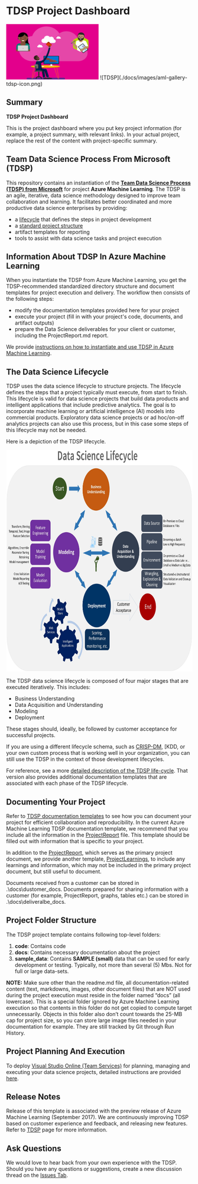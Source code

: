 # TDSP Project Dashboard
<img src="./docs/images/aml-gallery-tdsp-icon.png" width="250" height="150">
![TDSP](./docs/images/aml-gallery-tdsp-icon.png) 

## Summary
**TDSP Project Dashboard**

This is the project dashboard where you put key project information (for example, a project summary, with relevant links). In your actual project, replace the rest of the content with project-specific summary.

## Team Data Science Process From Microsoft (TDSP)

This repository contains an instantiation of the [**Team Data Science Process (TDSP) from Microsoft**](https://github.com/Azure/Microsoft-TDSP) for project **Azure Machine Learning**. The TDSP is an agile, iterative, data science methodology designed to improve team collaboration and learning. It facilitates better coordinated and more productive data science enterprises by providing:

- a [lifecycle](https://github.com/Azure/Microsoft-TDSP/blob/master/Docs/lifecycle-detail.md) that defines the steps in project development 
- a [standard project structure](https://github.com/Azure/Azure-TDSP-ProjectTemplate)
- artifact templates for reporting
- tools to assist with data science tasks and project execution

## Information About TDSP In Azure Machine Learning
When you instantiate the TDSP from Azure Machine Learning, you get the TDSP-recommended standardized directory structure and document templates for project execution and delivery. The workflow then consists of the following steps:

- modify the documentation templates provided here for your project
- execute your project (fill in with your project's code, documents, and artifact outputs)
- prepare the Data Science deliverables for your client or customer, including the ProjectReport.md report.

We provide [instructions on how to instantiate and use TDSP in Azure Machine Learning](https://aka.ms/how-to-use-tdsp-in-aml).

## The Data Science Lifecycle 
TDSP uses the data science lifecycle to structure projects. The lifecycle defines the steps that a project typically must execute, from start to finish. This lifecycle is valid for data science projects that build data products and intelligent applications that include predictive analytics. The goal is to incorporate machine learning or artificial intelligence (AI) models into commercial products. Exploratory data science projects or ad hoc/on-off analytics projects can also use this process, but in this case some steps of this lifecycle may not be needed.    

Here is a depiction of the TDSP lifecycle. 

<img src="./docs/images/tdsp-lifecycle.jpg" width="800" height="600">


The TDSP data science lifecycle is composed of four major stages that are executed iteratively. This includes:

* Business Understanding
* Data Acquisition and Understanding
* Modeling
* Deployment

These stages should, ideally, be followed by customer acceptance for successful projects. 

If you are using a different lifecycle schema, such as [CRISP-DM](https://wikipedia.org/wiki/Cross_Industry_Standard_Process_for_Data_Mining), [KDD, or your own custom process that is working well in your organization, you can still use the TDSP in the context of those development lifecycles. 

For reference, see a more [detailed description of the TDSP life-cycle](https://github.com/Azure/Microsoft-TDSP/blob/master/Docs/lifecycle-detail.md). That version also provides additional documentation templates that are associated with each phase of the TDSP lifecycle.

## Documenting Your Project
Refer to [TDSP documentation templates](https://github.com/Azure/Azure-TDSP-ProjectTemplate) to see how you can document your project for efficient collaboration and reproducibility. In the current Azure Machine Learning TDSP documentation template, we recommend that you include all the information in the [ProjectReport](https://github.com/amlsamples/tdsp/blob/master/docs/deliveralbe_docs/ProjectReport.md) file. This template should be filled out with information that is specific to your project. 

In addition to the [ProjectReport](https://github.com/amlsamples/tdsp/blob/master/docs/deliveralbe_docs/ProjectReport.md), which serves as the primary project document, we provide another template, [ProjectLearnings](https://github.com/amlsamples/tdsp/blob/master/docs/ProjectLearnings.md), to include any learnings and information, which may not be included in the primary project document, but still useful to document. 

Documents received from a customer can be stored in .\docs\dustomer\_docs. Documents prepared for sharing information with a customer (for example, ProjectReport, graphs, tables etc.) can be stored in .\docs\deliveralbe\_docs.

## Project Folder Structure
The TDSP project template contains following top-level folders:
1. **code**: Contains code
2. **docs**: Contains necessary documentation about the project
3. **sample_data**: Contains **SAMPLE (small)** data that can be used for early development or testing. Typically, not more than several (5) Mbs. Not for full or large data-sets.

**NOTE:** 
Make sure other than the readme.md file, all documentation-related content (text, markdowns, images, other document files) that are NOT used during the project execution must reside in the folder named “docs” (all lowercase). This is a special folder ignored by Azure Machine Learning execution so that contents in this folder do not get copied to compute target unnecessarily. Objects in this folder also don’t count towards the 25-MB cap for project size, so you can store large image files needed in your documentation for example. They are still tracked by Git through Run History. 

## Project Planning And Execution
To deploy [Visual Studio Online (Team Services)](https://azure.microsoft.com/en-us/services/visual-studio-team-services/) for planning, managing and executing your data science projects, detailed instructions are provided [here](https://github.com/Azure/Microsoft-TDSP/blob/master/Docs/project-execution.md).

## Release Notes
Release of this template is associated with the preview release of Azure Machine Learning (September 2017). We are continuously improving TDSP based on customer experience and feedback, and releasing new features. Refer to [TDSP](https://github.com/Azure/Microsoft-TDSP) page for more information. 

## Ask Questions
We would love to hear back from your own experience with the TDSP. Should you have any questions or suggestions, create a new discussion thread on the [Issues Tab](https://github.com/Azure/Microsoft-TDSP/issues).

